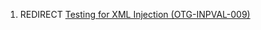 1.  REDIRECT [Testing for XML Injection
    (OTG-INPVAL-009)](Testing_for_XML_Injection_\(OTG-INPVAL-009\) "wikilink")